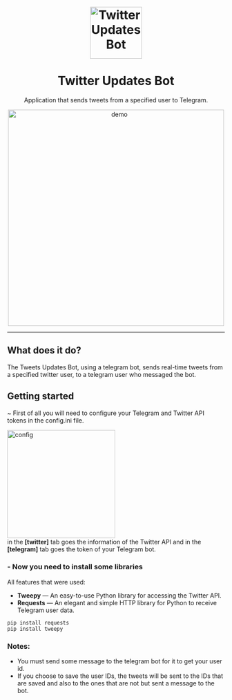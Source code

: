 <h1 align="center">
<br>
  <img src="https://icons.iconarchive.com/icons/lboi/tweetscotty/128/twitter-bot-icon.png" alt="Twitter Updates Bot" width="120">
<br>
<br>
Twitter Updates Bot
</h1>

<p align="center">Application that sends tweets from a specified user to Telegram.</p>



[//]: # (Add your gifs/images here:)
<div align="center">
  <img src="https://i.imgur.com/EZOAlNU.gif" alt="demo" height="500">
</div>

<hr />

## <b>What does it do?</b> 
The Tweets Updates Bot, using a telegram bot, sends real-time tweets from a specified twitter user, to a telegram user who messaged the bot.

## <b>Getting started</b>

~ First of all you will need to configure your Telegram and Twitter API tokens in the config.ini file.
<div>
  <img src="https://i.imgur.com/2y2rmNu.png" alt="config" height="250">
</div>
in the <b>[twitter]</b> tab goes the information of the Twitter API and in the <b>[telegram]</b> tab goes the token of your Telegram bot.

### - <b>Now you need to install some libraries</b>

All features that were used:

-  **Tweepy** — An easy-to-use Python library for accessing the Twitter API.
-  **Requests** —  An elegant and simple HTTP library for Python to receive Telegram user data.


``` 
pip install requests
pip install tweepy
```
### <b>Notes</b>: 

- You must send some message to the telegram bot for it to get your user id.
- If you choose to save the user IDs, the tweets will be sent to the IDs that are saved and also to the ones that are not but sent a message to the bot.
